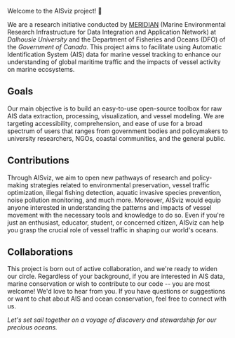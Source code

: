 Welcome to the AISviz project! 👋

We are a research initiative conducted by [MERIDIAN](https://meridian.cs.dal.ca) (Marine Environmental Research Infrastructure for Data Integration and Application Network) at *Dalhousie University* and the Department of Fisheries and Oceans (DFO) of the *Government of Canada*. This project aims to facilitate using Automatic Identification System (AIS) data for marine vessel tracking to enhance our understanding of global maritime traffic and the impacts of vessel activity on marine ecosystems.

## Goals

Our main objective is to build an easy-to-use open-source toolbox for raw AIS data extraction, processing, visualization, and vessel modeling. We are targeting accessibility, comprehension, and ease of use for a broad spectrum of users that ranges from government bodies and policymakers to university researchers, NGOs, coastal communities, and the general public. 

## Contributions

Through AISviz, we aim to open new pathways of research and policy-making strategies related to environmental preservation, vessel traffic optimization, illegal fishing detection, aquatic invasive species prevention, noise pollution monitoring, and much more. 
Moreover, AISviz would equip anyone interested in understanding the patterns and impacts of vessel movement with the necessary tools and knowledge to do so. Even if you're just an enthusiast, educator, student, or concerned citizen, AISviz can help you grasp the crucial role of vessel traffic in shaping our world's oceans.

## Collaborations
This project is born out of active collaboration, and we're ready to widen our circle. Regardless of your background, if you are interested in AIS data, marine conservation or wish to contribute to our code -- you are most welcome!
We'd love to hear from you. If you have questions or suggestions or want to chat about AIS and ocean conservation, feel free to connect with us.

*Let's set sail together on a voyage of discovery and stewardship for our precious oceans.*
